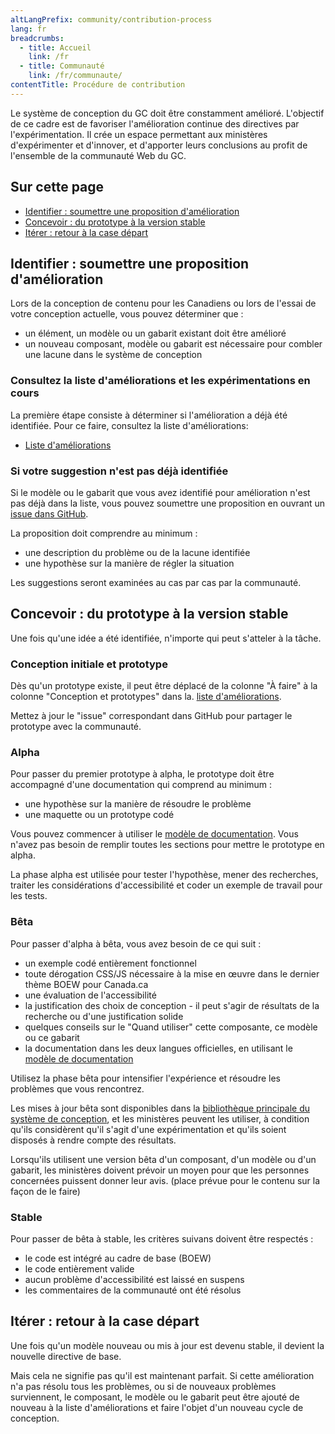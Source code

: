 ```yaml
---
altLangPrefix: community/contribution-process
lang: fr
breadcrumbs:
  - title: Accueil
    link: /fr
  - title: Communauté
    link: /fr/communaute/
contentTitle: Procédure de contribution
---
```



<p>Le système de conception du GC doit être constamment amélioré. L'objectif de ce cadre est de favoriser l'amélioration continue des directives par l'expérimentation. Il crée un espace permettant aux ministères d'expérimenter et d'innover, et d'apporter leurs conclusions au profit de l'ensemble de la communauté Web du GC.</p>

<h2 class="h3">Sur cette page</h2>
<ul>
 <li><a href="#identifier">Identifier : soumettre une proposition d'amélioration</a></li>
 <li><a href="#concevoir">Concevoir : du prototype à la version stable</a></li>
 <li><a href="#iterer">Itérer : retour à la case départ</a></li>
</ul>


<h2 id="identifier">Identifier : soumettre une proposition d'amélioration</h2>

<p>Lors de la conception de contenu pour les Canadiens ou lors de l'essai de votre conception actuelle, vous pouvez déterminer que :</p>
<ul>
 <li>un élément, un modèle ou un gabarit existant doit être amélioré</li>
 <li>un nouveau composant, modèle ou gabarit est nécessaire pour combler une lacune dans le système de conception</li>
</ul>

<h3>Consultez la liste d'améliorations et les expérimentations en cours</h3>
<p>La première étape consiste à déterminer si l'amélioration a déjà été identifiée. Pour ce faire, consultez la liste d'améliorations:</p>
<ul>
 <li><a href="https://github.com/canada-ca/design-system-systeme-conception/projects/1">Liste d'améliorations</a></li>
</ul>

<h3>Si votre suggestion n'est pas déjà identifiée</h3>

<p>Si le modèle ou le gabarit que vous avez identifié pour amélioration n'est pas déjà dans la liste, vous pouvez soumettre une proposition en ouvrant un <a href="https://github.com/canada-ca/design-system-systeme-conception/issues">issue dans GitHub</a>.</p>


<p>La proposition doit comprendre au minimum :</p>
<ul>
 <li>une description du problème ou de la lacune identifiée</li>
 <li>une hypothèse sur la manière de régler la situation</li>

</ul>

<p>Les suggestions seront examinées au cas par cas par la communauté.</p>


<h2 id="concevoir">Concevoir : du prototype à la version stable</h2>

<p>Une fois qu'une idée a été identifiée, n'importe qui peut s'atteler à la tâche.</p>

<h3>Conception initiale et prototype</h3>
<p>Dès qu'un prototype existe, il peut être déplacé de la colonne "À faire" à la colonne "Conception et prototypes" dans la. <a href="https://github.com/canada-ca/design-system-systeme-conception/projects/1">liste d'améliorations</a>.</p>

<p>Mettez à jour le "issue" correspondant dans GitHub pour partager le prototype avec la communauté.</p>

<h3>Alpha</h3>

<p>Pour passer du premier prototype à alpha, le prototype doit être accompagné d'une documentation qui comprend au minimum :</p>
<ul>
 <li>une hypothèse sur la manière de résoudre le problème</li>
 <li>une maquette ou un prototype codé</li>
</ul>

<p>Vous pouvez commencer à utiliser le <a href="#">modèle de documentation</a>. Vous n'avez pas besoin de remplir toutes les sections pour mettre le prototype en alpha.</p>

<p>La phase alpha est utilisée pour tester l'hypothèse, mener des recherches, traiter les considérations d'accessibilité et coder un exemple de travail pour les tests.</p>

<h3>Bêta</h3>
<p>Pour passer d'alpha à bêta, vous avez besoin de ce qui suit :</p>

<ul>
 <li>un exemple codé entièrement fonctionnel</li>
 <li>toute dérogation CSS/JS nécessaire à la mise en œuvre dans le dernier thème BOEW pour Canada.ca</li>
 <li>une évaluation de l'accessibilité</li>
 <li>la justification des choix de conception - il peut s'agir de résultats de la recherche ou d'une justification solide</li>
 <li>quelques conseils sur le "Quand utiliser" cette composante, ce modèle ou ce gabarit</li>
 <li>la documentation dans les deux langues officielles, en utilisant le <a href="#">modèle de documentation</a></li>
</ul>

<p>Utilisez la phase bêta pour intensifier l'expérience et résoudre les problèmes que vous rencontrez.</p>

<p>Les mises à jour bêta sont disponibles dans la <a href="./bibliotheque/">bibliothèque principale du système de conception</a>, et les ministères peuvent les utiliser, à condition qu'ils considèrent qu'il s'agit d'une expérimentation et qu'ils soient disposés à rendre compte des résultats.</p>

<p>Lorsqu'ils utilisent une version bêta d'un composant, d'un modèle ou d'un gabarit, les ministères doivent prévoir un moyen pour que les personnes concernées puissent donner leur avis. (place prévue pour le contenu sur la façon de le faire)</p>

<h3>Stable</h3>
<p>Pour passer de bêta à stable, les critères suivans doivent être respectés :</p>

<ul>
 <li>le code est intégré au cadre de base (BOEW)</li>
 <li>le code entièrement valide</li>
 <li>aucun problème d'accessibilité est laissé en suspens</li>
 <li>les commentaires de la communauté ont été résolus</li>
</ul>


<h2 id="iterer">Itérer : retour à la case départ</h2>

<p>Une fois qu'un modèle nouveau ou mis à jour est devenu stable, il devient la nouvelle directive de base.</p>

<p>Mais cela ne signifie pas qu'il est maintenant parfait. Si cette amélioration n'a pas résolu tous les problèmes, ou si de nouveaux problèmes surviennent, le composant, le modèle ou le gabarit peut être ajouté de nouveau à la liste d'améliorations et faire l'objet d'un nouveau cycle de conception.</p>
